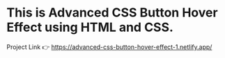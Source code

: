 # This is Advanced CSS Button Hover Effect using HTML and CSS.

Project Link 👉 https://advanced-css-button-hover-effect-1.netlify.app/